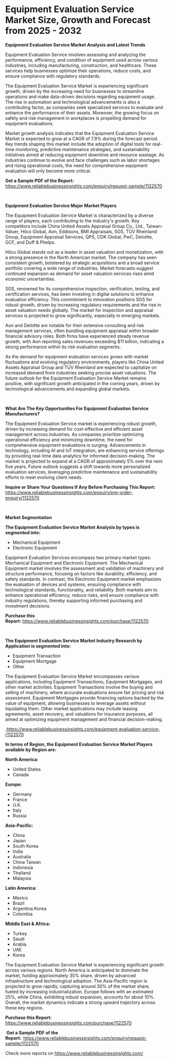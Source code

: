 <p><h1>Equipment Evaluation Service Market Size, Growth and Forecast from 2025 - 2032</h1></p><p><strong>Equipment Evaluation Service Market Analysis and Latest Trends</strong></p>
<p><p>Equipment Evaluation Service involves assessing and analyzing the performance, efficiency, and condition of equipment used across various industries, including manufacturing, construction, and healthcare. These services help businesses optimize their operations, reduce costs, and ensure compliance with regulatory standards. </p><p>The Equipment Evaluation Service Market is experiencing significant growth, driven by the increasing need for businesses to streamline operations and make data-driven decisions regarding equipment usage. The rise in automation and technological advancements is also a contributing factor, as companies seek specialized services to evaluate and enhance the performance of their assets. Moreover, the growing focus on safety and risk management in workplaces is propelling demand for equipment evaluations.</p><p>Market growth analysis indicates that the Equipment Evaluation Service Market is expected to grow at a CAGR of 7.9% during the forecast period. Key trends shaping this market include the adoption of digital tools for real-time monitoring, predictive maintenance strategies, and sustainability initiatives aimed at reducing equipment downtime and resource wastage. As industries continue to evolve and face challenges such as labor shortages and rising operational costs, the need for comprehensive equipment evaluation will only become more critical.</p></p>
<p><strong>Get a Sample PDF of the Report:&nbsp;</strong> <a href="https://www.reliablebusinessinsights.com/enquiry/request-sample/1122570?utm_campaign=3213&utm_medium=2&utm_source=Github&utm_content=ia&utm_term=11032025&utm_id=equipment-evaluation-service">https://www.reliablebusinessinsights.com/enquiry/request-sample/1122570</a></p>
<p>&nbsp;</p>
<p><strong>Equipment Evaluation Service Major Market Players</strong></p>
<p><p>The Equipment Evaluation Service Market is characterized by a diverse range of players, each contributing to the industry's growth. Key competitors include China United Assets Appraisal Group Co., Ltd., Taiwan-Valuer, Hilco Global, Aon, Eddisons, BMI Appraisals, SGS, TÜV Rheinland Group, Equipment Appraisal Services, QPS, CDK Global, PwC, Deloitte, GCF, and Duff & Phelps.</p><p>Hilco Global stands out as a leader in asset valuation and monetization, with a strong presence in the North American market. The company has seen consistent growth, bolstered by strategic acquisitions and a broad service portfolio covering a wide range of industries. Market forecasts suggest continued expansion as demand for asset valuation services rises amid economic uncertainties.</p><p>SGS, renowned for its comprehensive inspection, verification, testing, and certification services, has been investing in digital solutions to enhance evaluation efficiency. This commitment to innovation positions SGS for robust growth, driven by increasing regulatory requirements and the rise in asset valuation needs globally. The market for inspection and appraisal services is projected to grow significantly, especially in emerging markets.</p><p>Aon and Deloitte are notable for their extensive consulting and risk management services, often bundling equipment appraisal within broader financial advisory roles. Both firms have experienced steady revenue growth, with Aon reporting sales revenues exceeding $11 billion, indicating a strong performance within its risk evaluation segments.</p><p>As the demand for equipment evaluation services grows with market fluctuations and evolving regulatory environments, players like China United Assets Appraisal Group and TÜV Rheinland are expected to capitalize on increased demand from industries seeking precise asset valuations. The future outlook for the Equipment Evaluation Service Market remains positive, with significant growth anticipated in the coming years, driven by technological advancements and expanding global markets.</p></p>
<p>&nbsp;</p>
<p><strong>What Are The Key Opportunities For Equipment Evaluation Service Manufacturers?</strong></p>
<p><p>The Equipment Evaluation Service market is experiencing robust growth, driven by increasing demand for cost-effective and efficient asset management across industries. As companies prioritize optimizing operational efficiency and minimizing downtime, the need for comprehensive equipment evaluations is surging. Advancements in technology, including AI and IoT integration, are enhancing service offerings by providing real-time data analytics for informed decision-making. The market is projected to expand at a CAGR of approximately 5% over the next five years. Future outlook suggests a shift towards more personalized evaluation services, leveraging predictive maintenance and sustainability efforts to meet evolving client needs.</p></p>
<p><strong>Inquire or Share Your Questions If Any Before Purchasing This Report:</strong> <a href="https://www.reliablebusinessinsights.com/enquiry/pre-order-enquiry/1122570?utm_campaign=3213&utm_medium=2&utm_source=Github&utm_content=ia&utm_term=11032025&utm_id=equipment-evaluation-service">https://www.reliablebusinessinsights.com/enquiry/pre-order-enquiry/1122570</a></p>
<p>&nbsp;</p>
<p><strong>Market Segmentation</strong></p>
<p><strong>The Equipment Evaluation Service Market Analysis by types is segmented into:</strong></p>
<p><ul><li>Mechanical Equipment</li><li>Electronic Equipment</li></ul></p>
<p><p>Equipment Evaluation Services encompass two primary market types: Mechanical Equipment and Electronic Equipment. The Mechanical Equipment market involves the assessment and validation of machinery and structure performance, focusing on factors like durability, efficiency, and safety standards. In contrast, the Electronic Equipment market emphasizes the evaluation of devices and systems, ensuring compliance with technological standards, functionality, and reliability. Both markets aim to enhance operational efficiency, reduce risks, and ensure compliance with industry regulations, thereby supporting informed purchasing and investment decisions.</p></p>
<p><strong>Purchase this Report:&nbsp;</strong><a href="https://www.reliablebusinessinsights.com/purchase/1122570?utm_campaign=3213&utm_medium=2&utm_source=Github&utm_content=ia&utm_term=11032025&utm_id=equipment-evaluation-service">https://www.reliablebusinessinsights.com/purchase/1122570</a></p>
<p>&nbsp;</p>
<p><strong>The Equipment Evaluation Service Market Industry Research by Application is segmented into:</strong></p>
<p><ul><li>Equipment Transaction</li><li>Equipment Mortgage</li><li>Other</li></ul></p>
<p><p>The Equipment Evaluation Service Market encompasses various applications, including Equipment Transactions, Equipment Mortgages, and other market activities. Equipment Transactions involve the buying and selling of machinery, where accurate evaluations ensure fair pricing and risk assessment. Equipment Mortgages provide financing options backed by the value of equipment, allowing businesses to leverage assets without liquidating them. Other market applications may include leasing agreements, asset recovery, and valuations for insurance purposes, all aimed at optimizing equipment management and financial decision-making.</p></p>
<p><a href="https://www.reliablebusinessinsights.com/equipment-evaluation-service-r1122570?utm_campaign=3213&utm_medium=2&utm_source=Github&utm_content=ia&utm_term=11032025&utm_id=equipment-evaluation-service">&nbsp;https://www.reliablebusinessinsights.com/equipment-evaluation-service-r1122570</a></p>
<p><strong>In terms of Region, the Equipment Evaluation Service Market Players available by Region are:</strong></p>
<p>
    <p> <strong> North America: </strong>
        <ul>
            <li>United States</li>
            <li>Canada</li>
        </ul>
        </p> 
    <p> <strong> Europe: </strong>
        <ul>
            <li>Germany</li>
            <li>France</li>
            <li>U.K.</li>
            <li>Italy</li>
            <li>Russia</li>
        </ul>
        </p> 
    <p> <strong> Asia-Pacific: </strong>
        <ul>
            <li>China</li>
            <li>Japan</li>
            <li>South Korea</li>
            <li>India</li>
            <li>Australia</li>
            <li>China Taiwan</li>
            <li>Indonesia</li>
            <li>Thailand</li>
            <li>Malaysia</li>
        </ul>
        </p> 
    <p> <strong> Latin America: </strong>
        <ul>
            <li>Mexico</li>
            <li>Brazil</li>
            <li>Argentina Korea</li>
            <li>Colombia</li>
        </ul>
        </p> 
    <p> <strong> Middle East & Africa: </strong>
        <ul>
            <li>Turkey</li>
            <li>Saudi</li>
            <li>Arabia</li>
            <li>UAE</li>
            <li>Korea</li>
        </ul>
    </p>
    </p>
<p><p>The Equipment Evaluation Service Market is experiencing significant growth across various regions. North America is anticipated to dominate the market, holding approximately 35% share, driven by advanced infrastructure and technological adoption. The Asia-Pacific region is projected to grow rapidly, capturing around 30% of the market share, fueled by increasing industrialization. Europe follows with an estimated 25%, while China, exhibiting robust expansion, accounts for about 10%. Overall, the market dynamics indicate a strong upward trajectory across these key regions.</p></p>
<p><strong>Purchase this Report: </strong><a href="https://www.reliablebusinessinsights.com/purchase/1122570?utm_campaign=3213&utm_medium=2&utm_source=Github&utm_content=ia&utm_term=11032025&utm_id=equipment-evaluation-service">https://www.reliablebusinessinsights.com/purchase/1122570</a></p>
<p>&nbsp;<strong>Get a Sample PDF of the Report:&nbsp;&nbsp;</strong><a href="https://www.reliablebusinessinsights.com/enquiry/request-sample/1122570?utm_campaign=3213&utm_medium=2&utm_source=Github&utm_content=ia&utm_term=11032025&utm_id=equipment-evaluation-service">https://www.reliablebusinessinsights.com/enquiry/request-sample/1122570</a></p>
<p><strong></strong></p>
<p>Check more reports on <a href="https://www.reliablebusinessinsights.com/?utm_campaign=3213&utm_medium=2&utm_source=Github&utm_content=ia&utm_term=11032025&utm_id=equipment-evaluation-service">https://www.reliablebusinessinsights.com/</a></p>